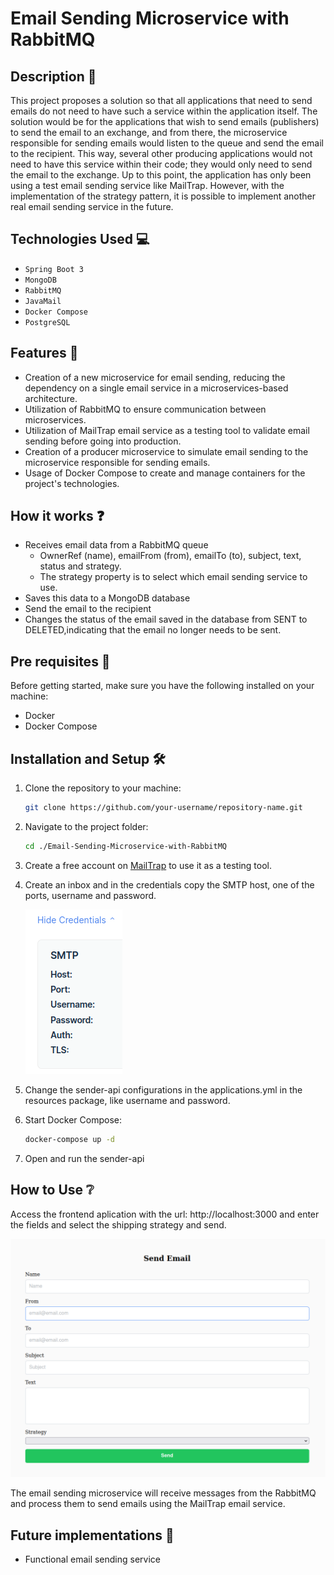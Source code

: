 # Email Sending Microservice with RabbitMQ 
## Description 📖
This project proposes a solution so that all applications that need to send emails do not need to have such a service within the application itself. The solution would be for the applications that wish to send emails (publishers) to send the email to an exchange, and from there, the microservice responsible for sending emails would listen to the queue and send the email to the recipient. This way, several other producing applications would not need to have this service within their code; they would only need to send the email to the exchange.
Up to this point, the application has only been using a test email sending service like MailTrap. However, with the implementation of the strategy pattern, it is possible to implement another real email sending service in the future.

## Technologies Used 💻
- `Spring Boot 3`
- `MongoDB`
- `RabbitMQ`
- `JavaMail`
- `Docker Compose`
- `PostgreSQL`

## Features 🔩

- Creation of a new microservice for email sending, reducing the dependency on a single email service in a microservices-based architecture.
- Utilization of RabbitMQ to ensure communication between microservices.
- Utilization of MailTrap email service as a testing tool to validate email sending before going into production.
- Creation of a producer microservice to simulate email sending to the microservice responsible for sending emails.
- Usage of Docker Compose to create and manage containers for the project's technologies.

## How it works ❓
- Receives email data from a RabbitMQ queue
   - OwnerRef (name), emailFrom (from), emailTo (to), subject, text, status and strategy.
   - The strategy property is to select which email sending service to use.
- Saves this data to a MongoDB database
- Send the email to the recipient
- Changes the status of the email saved in the database from SENT to DELETED,indicating that the email no longer needs to be sent.

## Pre requisites 🔧

Before getting started, make sure you have the following installed on your machine:


- Docker
- Docker Compose
## Installation and Setup 🛠
1. Clone the repository to your machine:

   ```bash
   git clone https://github.com/your-username/repository-name.git
   ```
2. Navigate to the project folder:

   ```bash
   cd ./Email-Sending-Microservice-with-RabbitMQ
   ```

4. Create a free account on [MailTrap](https://mailtrap.io/) to use it as a testing tool.
5. Create an inbox and in the credentials copy the SMTP host, one of the ports, username and password.

      ![credentials.png](assets%2Fcredentials.png)

6. Change the sender-api configurations in the applications.yml in the resources package, like username and password.
7. Start Docker Compose:
   ```bash
   docker-compose up -d
   ```
8. Open and run the sender-api


## How to Use ❔

Access the frontend aplication with the url: http://localhost:3000 and enter the fields and select the shipping strategy and send.

![frontend-emailSender.png](assets%2Ffrontend-emailSender.png)

The email sending microservice will receive messages from the RabbitMQ and process them to send emails using the MailTrap email service.

## Future implementations 🚧
- Functional email sending service


